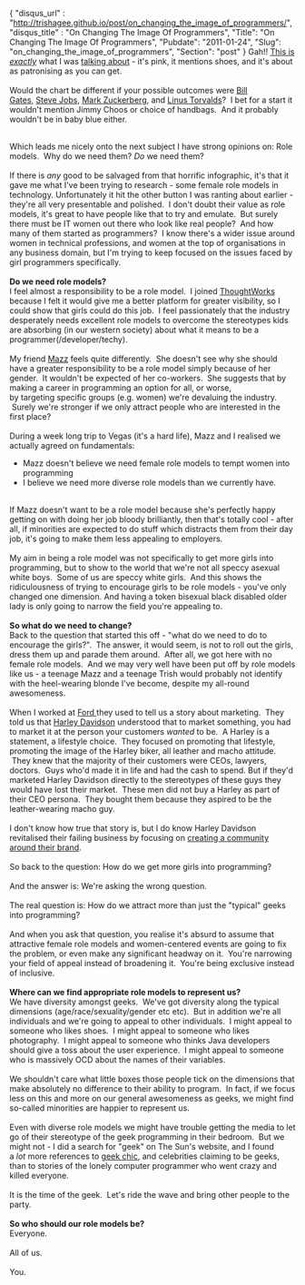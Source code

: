 {
 "disqus_url" : "http://trishagee.github.io/post/on_changing_the_image_of_programmers/",
 "disqus_title" : "On Changing The Image Of Programmers",
 "Title": "On Changing The Image Of Programmers",
 "Pubdate": "2011-01-24",
 "Slug": "on_changing_the_image_of_programmers",
 "Section": "post"
}
Gah!!  <a href="http://techcrunch.com/2011/01/20/manfest-destiny-2/">This is <i>exactly</i></a>  what I was <a href="http://mechanitis.blogspot.com/2011/01/on-how-not-to-target-girl-geeks.html">talking about</a>&nbsp;- it's pink, it mentions shoes, and it's about as patronising as you can get.<br /><br />Would&nbsp;the chart&nbsp;be different if your possible outcomes were&nbsp;<a href="http://www.microsoft.com/presspass/exec/billg/">Bill Gates</a>,&nbsp;<a href="http://www.apple.com/pr/bios/jobs.html">Steve Jobs</a>,&nbsp;<a href="http://www.facebook.com/markzuckerberg">Mark Zuckerberg</a>, and&nbsp;<a href="http://www.linux.org/info/linus.html">Linus Torvalds</a>? &nbsp;I bet for a start it wouldn't mention Jimmy Choos or choice of handbags. &nbsp;And it probably wouldn't be in baby blue either.<br /><div><div style="margin-bottom: 0px; margin-left: 0px; margin-right: 0px; margin-top: 0px;"><br /></div></div>Which leads me nicely onto the next subject I have strong opinions on: Role models. &nbsp;Why do we need them?&nbsp;<i>Do&nbsp;</i>we need them?<br /><div style="margin-bottom: 0px; margin-left: 0px; margin-right: 0px; margin-top: 0px;"><br /></div>If there is <i>any</i> good to be salvaged from that horrific infographic, it's that it gave me what I've been trying to research - some female role models in technology.&nbsp;Unfortunately&nbsp;it hit the other button I was ranting about earlier - they're all very presentable and polished. &nbsp;I don't doubt their value as role models, it's great to have people like that to try and emulate. &nbsp;But&nbsp;surely there must be IT women out there who look like real people? &nbsp;And how many of them started as programmers? &nbsp;I know there's a wider issue around women in technical professions, and women at the top of organisations in any business domain, but I'm trying to keep focused on the issues faced by girl programmers specifically.<br /><br /><b>Do we need role models?</b><br />I feel almost a responsibility to be a role model. &nbsp;I joined <a href="http://www.thoughtworks.com/">ThoughtWorks</a> because I felt it would give me a better platform for greater visibility, so I could show that girls could do this job. &nbsp;I feel passionately that the industry desperately needs excellent role models to overcome the stereotypes kids are absorbing (in our western society) about what it means to be a programmer(/developer/techy).<br /><br />My friend <a href="http://twitter.com/#!/mnowster">Mazz</a> feels&nbsp;quite differently. &nbsp;She doesn't see why she should have a greater responsibility to be a role model simply because of her gender. &nbsp;It wouldn't be expected of her co-workers. &nbsp;She suggests that by making a career in programming an option for all, or worse, by&nbsp;targeting&nbsp;specific groups (e.g. women) we're devaluing the industry. &nbsp;Surely we're stronger if we only attract people who are interested in the first place? <br /><br />During a week long trip to Vegas (it's a hard life), Mazz and I realised we actually agreed on fundamentals:<br /><ul><li>Mazz doesn't believe we need female role models to tempt women into programming</li><li>I believe we need more diverse role models than we currently have.</li></ul><div><br />If Mazz doesn't want to be a role model because she's perfectly happy getting on with doing her job bloody brilliantly, then that's totally cool - after all, if minorities are expected to do stuff which distracts them from their day job, it's going to make them less appealing to employers.</div><div><br /></div><div>My aim in being a role model was not specifically to get more girls into programming, but to show to the world that we're not all speccy asexual white boys. &nbsp;Some of us are speccy white girls. &nbsp;And this shows the ridiculousness of trying to encourage girls to be role models - you've only changed one dimension. And having a token bisexual black disabled older lady is only going to narrow the field you're appealing to.</div><div><br /></div><div><b>So what do we need to change?</b></div><div>Back to the question that started this off - "what do we need to do to encourage the girls?". &nbsp;The answer, it would seem, is not to roll out the girls, dress them up and parade them around. &nbsp;After all, we got here with no female role models. &nbsp;And we may very well have been put off by role models like us - a teenage Mazz and a teenage Trish would probably not identify with the heel-wearing blonde I've become, despite my all-round awesomeness.</div><div><br /></div><div>When I worked at <a href="http://www.ford.co.uk/AboutFord/CompanyInformation/FordinBritain">Ford </a>they used to tell us a story about marketing. &nbsp;They told us that <a href="http://www.harley-davidson.com/">Harley Davidson</a> understood that to market something, you had to market it at the person your customers <i>wanted</i> to be. &nbsp;A Harley is a statement, a lifestyle choice. &nbsp;They focused on promoting that lifestyle, promoting the image of the Harley biker, all leather and macho attitude. &nbsp;They knew that the majority of their customers were CEOs, lawyers, doctors. &nbsp;Guys who'd made it in life and had the cash to spend. But if they'd marketed Harley Davidson directly to the stereotypes of these guys they would have lost their market. &nbsp;These men did not buy a Harley as part of their CEO persona. &nbsp;They bought them because they aspired to be the leather-wearing macho guy.</div><div><br /></div><div>I don't know how true that story is, but I do know Harley Davidson revitalised their failing business by focusing on <a href="http://www.webpronews.com/topnews/2005/07/28/case-study-harley-davidson">creating a community around their brand</a>.</div><div><br /></div><div>So back to the question: How do we get more girls into programming?</div><div><br /></div><div>And the answer is: We're asking the wrong question. <br /><br />The real question is: How do we attract more than just the "typical" geeks into programming? &nbsp;</div><div><br /></div><div>And when you ask that question, you realise it's absurd to assume that attractive female role models and women-centered events are going to fix the problem, or even make any significant headway on it. &nbsp;You're narrowing your field of appeal instead of broadening it. &nbsp;You're being exclusive instead of inclusive.<br /><br /><b>Where can we find appropriate role models to represent us?</b><br /><div style="margin-bottom: 0px; margin-left: 0px; margin-right: 0px; margin-top: 0px;">We have diversity amongst geeks. &nbsp;We've got diversity along the typical dimensions (age/race/sexuality/gender etc etc). &nbsp;But in addition we're all individuals and we're going to appeal to other individuals. &nbsp;I might appeal to someone who likes shoes. &nbsp;I might appeal to someone who likes photography. &nbsp;I might appeal to someone who thinks Java developers should give a toss about the user experience. &nbsp;I might appeal to someone who is massively OCD about the names of their variables.</div><div style="margin-bottom: 0px; margin-left: 0px; margin-right: 0px; margin-top: 0px;"><br /></div><div style="margin-bottom: 0px; margin-left: 0px; margin-right: 0px; margin-top: 0px;">We shouldn't care what little boxes those people tick on the dimensions that make absolutely no difference to their ability to program. &nbsp;In fact, if we focus less on this and more on our general awesomeness as geeks, we might find so-called minorities are happier to represent us.</div><div style="margin-bottom: 0px; margin-left: 0px; margin-right: 0px; margin-top: 0px;"><br /></div><div style="margin-bottom: 0px; margin-left: 0px; margin-right: 0px; margin-top: 0px;">Even with diverse role models we might have trouble getting the media to let go of their stereotype of the geek programming in their bedroom. &nbsp;But we might not - I did a search for "geek" on The Sun's website, and I found a&nbsp;<i>lot</i>&nbsp;more references to&nbsp;<a href="http://www.wikihow.com/Wear-Geek-Chic-Style-(for-Girls)">geek chic</a>, and celebrities claiming to be geeks, than to stories of the lonely computer programmer who went crazy and killed everyone.<br /><br />It is the time of the geek. &nbsp;Let's ride the wave and bring other people to the party.<br /><br /></div><div style="margin-bottom: 0px; margin-left: 0px; margin-right: 0px; margin-top: 0px;"><b>So who should our role models be?</b></div>Everyone.<br /><br />All of us.<br /><br />You.<br /><br /></div>
